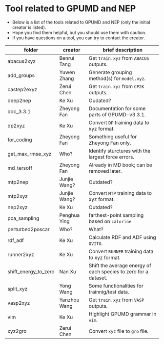 # Tool related to GPUMD and NEP 

* Below is a list of the tools related to GPUMD and NEP (only the initial creator is listed).
* Hope you find them helpful, but you should use them with caution.
* If you have questions on a tool, you can try to contact the creator.

| folder                | creator       | brief description                                  |
| --------------------- | ------------- | ---------------------------------------------------|
| abacus2xyz            | Benrui Tang   | Get `train.xyz` from `ABACUS` outputs. |
| add_groups            | Yuwen Zhang   | Generate grouping method(s) for `model.xyz`. |
| castep2exyz           | Zerui Chen    | Get `train.xyz` from `CP2K` outputs. |
| deep2nep              | Ke Xu         | Oudated? |
| doc_3.3.1             | Zheyong Fan   | Documentation for some parts of GPUMD-v3.3.1. |
| dp2xyz                | Ke Xu         | Convert `DP` training data to xyz format. |
| for_coding            | Zheyong Fan   | Something useful for Zheyong Fan only. |
| get_max_rmse_xyz      | Who?          | Identify sturctures with the largest force errors.  |
| md_tersoff            | Zheyong Fan   | Already in MD book; can be removed later. |
| mtp2nep               | Junjie Wang?  | Outdated? |
| mtp2xyz               | Junjie Wang?  | Convert `MTP` training data to xyz format. |
| nep2xyz               | Ke Xu         | Outdated? |
| pca_sampling          | Penghua Ying  | farthest-point sampling based on `calorine` |
| perturbed2poscar      | Who?          | What? |
| rdf_adf               | Ke Xu         | Calculate RDF and ADF using `OVITO`. |
| runner2xyz            | Ke Xu         | Convert `RUNNER` training data to xyz format. |
| shift_energy_to_zero  | Nan Xu        | Shift the average energy of each species to zero for a dataset. |
| split_xyz             | Yong Wang     | Some functionalities for trainnig/test data. |
| vasp2xyz              | Yanzhou Wang  | Get `train.xyz` from `VASP` outputs. |
| vim                   | Ke Xu         | Highlight GPUMD grammar in `vim`. |
| xyz2gro               | Zerui Chen    | Convert `xyz` file to `gro` file. |
